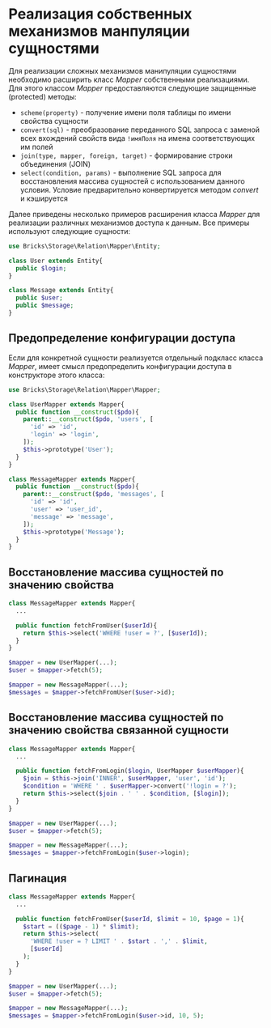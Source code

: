 # Реализация собственных механизмов манпуляции сущностями

Для реализации сложных механизмов манипуляции сущностями необходимо расширить 
класс _Mapper_ собственными реализациями. Для этого классом _Mapper_ 
предоставляются следующие защищенные (protected) методы:

- `scheme(property)` - получение имени поля таблицы по имени свойства сущности
- `convert(sql)` - преобразование переданного SQL запроса с заменой всех 
  вхождений свойств вида `!имяПоля` на имена соответствующих им полей
- `join(type, mapper, foreign, target)` - формирование строки объединения (JOIN)
- `select(condition, params)` - выполнение SQL запроса для восстановления 
  массива сущностей с использованием данного условия. Условие предварительно 
  конвертируется методом _convert_ и кэшируется

Далее приведены несколько примеров расширения класса _Mapper_ для реализации 
различных механизмов доступа к данным. Все примеры используют следующие 
сущности:

```php
use Bricks\Storage\Relation\Mapper\Entity;

class User extends Entity{
  public $login;
}

class Message extends Entity{
  public $user;
  public $message;
}
```

## Предопределение конфигурации доступа

Если для конкретной сущности реализуется отдельный подкласс класса _Mapper_, 
имеет смысл предопределить конфигурации доступа в конструкторе этого класса:

```php
use Bricks\Storage\Relation\Mapper\Mapper;

class UserMapper extends Mapper{
  public function __construct($pdo){
    parent::__construct($pdo, 'users', [
      'id' => 'id',
      'login' => 'login',
    ]);
    $this->prototype('User');
  }
}

class MessageMapper extends Mapper{
  public function __construct($pdo){
    parent::__construct($pdo, 'messages', [
      'id' => 'id',
      'user' => 'user_id',
      'message' => 'message',
    ]);
    $this->prototype('Message');
  }
}
```

## Восстановление массива сущностей по значению свойства

```php
class MessageMapper extends Mapper{
  ...

  public function fetchFromUser($userId){
    return $this->select('WHERE !user = ?', [$userId]);
  }
}

$mapper = new UserMapper(...);
$user = $mapper->fetch(5);

$mapper = new MessageMapper(...);
$messages = $mapper->fetchFromUser($user->id);
```

## Восстановление массива сущностей по значению свойства связанной сущности

```php
class MessageMapper extends Mapper{
  ...

  public function fetchFromLogin($login, UserMapper $userMapper){
    $join = $this->join('INNER', $userMapper, 'user', 'id');
    $condition = 'WHERE ' . $userMapper->convert('!login = ?');
    return $this->select($join . ' ' . $condition, [$login]);
  }
}

$mapper = new UserMapper(...);
$user = $mapper->fetch(5);

$mapper = new MessageMapper(...);
$messages = $mapper->fetchFromLogin($user->login);
```

## Пагинация

```php
class MessageMapper extends Mapper{
  ...

  public function fetchFromUser($userId, $limit = 10, $page = 1){
    $start = (($page - 1) * $limit);
    return $this->select(
      'WHERE !user = ? LIMIT ' . $start . ',' . $limit,
      [$userId]
    );
  }
}

$mapper = new UserMapper(...);
$user = $mapper->fetch(5);

$mapper = new MessageMapper(...);
$messages = $mapper->fetchFromLogin($user->id, 10, 5);
```
